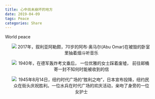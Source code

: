 ```yaml
---
title: 心中尚未崩坏的地方
date: 2019-04-09
tags: Peace
categories: Share
---
```

World peace
<!--more-->
<div style="width:460px;text-align:center;margin:0 auto;">

![2017年，叙利亚阿勒颇，70岁的阿布·奥马尔(Abu Omar)在被毁的卧室里抽着烟斗听音乐](https://fastly.jsdelivr.net/gh/pdone/static@latest/img/article/world-peace/1.jpg)

![1940年，在德军轰炸考文垂后， 一位优雅的女士踩着废墟， 前往邮桶寄一封不知何时能被收到的信](https://fastly.jsdelivr.net/gh/pdone/static@latest/img/article/world-peace/2.jpeg)

![1945年8月14日，纽约时代广场的“胜利之吻”，日本宣布投降，纽约民众在街头庆祝胜利。一位水兵在时代广场的欢庆活动，亲吻了身旁的一位女护士](https://fastly.jsdelivr.net/gh/pdone/static@latest/img/article/world-peace/3.jpg)

</div>